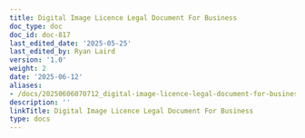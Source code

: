 ```yaml
---
title: Digital Image Licence Legal Document For Business
doc_type: doc
doc_id: doc-817
last_edited_date: '2025-05-25'
last_edited_by: Ryan Laird
version: '1.0'
weight: 2
date: '2025-06-12'
aliases:
- /docs/20250606070712_digital-image-licence-legal-document-for-business_1_1/
description: ''
linkTitle: Digital Image Licence Legal Document For Business
type: docs
---
```


